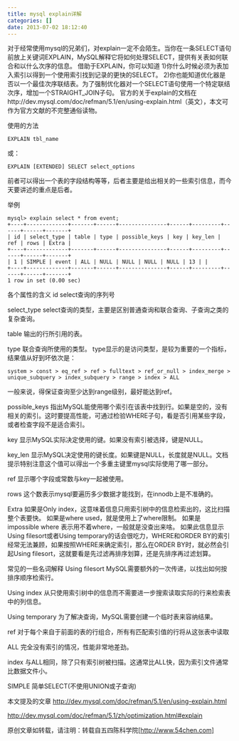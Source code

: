 ```yaml
---
title: mysql explain详解
categories: []
date: 2013-07-02 18:12:40
---
```


对于经常使用mysql的兄弟们，对explain一定不会陌生。当你在一条SELECT语句前放上关键词EXPLAIN，MySQL解释它将如何处理SELECT，提供有关表如何联合和以什么次序的信息。
借助于EXPLAIN，你可以知道
1)你什么时候必须为表加入索引以得到一个使用索引找到记录的更快的SELECT。
2)你也能知道优化器是否以一个最佳次序联结表。为了强制优化器对一个SELECT语句使用一个特定联结次序，增加一个STRAIGHT_JOIN子句。
官方的关于explain的文档在http://dev.mysql.com/doc/refman/5.1/en/using-explain.html（英文），本文可作为官方文献的不完整通俗读物。

使用的方法
```
EXPLAIN tbl_name
```

或：
```
EXPLAIN [EXTENDED] SELECT select_options
```


前者可以得出一个表的字段结构等等，后者主要是给出相关的一些索引信息，而今天要讲述的重点是后者。

举例
```
mysql> explain select * from event;
+----+-------------+-------+------+---------------+------+---------+------+------+-------+
| id | select_type | table | type | possible_keys | key | key_len | ref | rows | Extra |
+----+-------------+-------+------+---------------+------+---------+------+------+-------+
| 1 | SIMPLE | event | ALL | NULL | NULL | NULL | NULL | 13 | |
+----+-------------+-------+------+---------------+------+---------+------+------+-------+
1 row in set (0.00 sec)
```


各个属性的含义
id
select查询的序列号

select_type
select查询的类型，主要是区别普通查询和联合查询、子查询之类的复杂查询。

table
输出的行所引用的表。

type
联合查询所使用的类型。
type显示的是访问类型，是较为重要的一个指标，结果值从好到坏依次是：
```
system > const > eq_ref > ref > fulltext > ref_or_null > index_merge > unique_subquery > index_subquery > range > index > ALL
```

一般来说，得保证查询至少达到range级别，最好能达到ref。

possible_keys
指出MySQL能使用哪个索引在该表中找到行。如果是空的，没有相关的索引。这时要提高性能，可通过检验WHERE子句，看是否引用某些字段，或者检查字段不是适合索引。

key
显示MySQL实际决定使用的键。如果没有索引被选择，键是NULL。

key_len
显示MySQL决定使用的键长度。如果键是NULL，长度就是NULL。文档提示特别注意这个值可以得出一个多重主键里mysql实际使用了哪一部分。

ref
显示哪个字段或常数与key一起被使用。

rows
这个数表示mysql要遍历多少数据才能找到，在innodb上是不准确的。

Extra
如果是Only index，这意味着信息只用索引树中的信息检索出的，这比扫描整个表要快。
如果是where used，就是使用上了where限制。
如果是impossible where 表示用不着where，一般就是没查出来啥。
如果此信息显示Using filesort或者Using temporary的话会很吃力，WHERE和ORDER BY的索引经常无法兼顾，如果按照WHERE来确定索引，那么在ORDER BY时，就必然会引起Using filesort，这就要看是先过滤再排序划算，还是先排序再过滤划算。

常见的一些名词解释
Using filesort
MySQL需要额外的一次传递，以找出如何按排序顺序检索行。

Using index
从只使用索引树中的信息而不需要进一步搜索读取实际的行来检索表中的列信息。

Using temporary
为了解决查询，MySQL需要创建一个临时表来容纳结果。

ref
对于每个来自于前面的表的行组合，所有有匹配索引值的行将从这张表中读取

ALL
完全没有索引的情况，性能非常地差劲。

index
与ALL相同，除了只有索引树被扫描。这通常比ALL快，因为索引文件通常比数据文件小。

SIMPLE
简单SELECT(不使用UNION或子查询)

本文提及的文章
http://dev.mysql.com/doc/refman/5.1/en/using-explain.html

http://dev.mysql.com/doc/refman/5.1/zh/optimization.html#explain

原创文章如转载，请注明：转载自五四陈科学院[http://www.54chen.com] 

